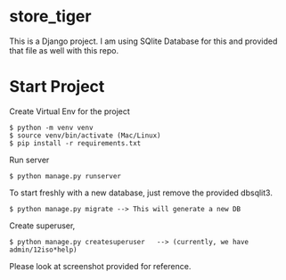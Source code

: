 # store_tiger
This is a Django project. I am using SQlite Database for this and provided that file as well with this repo.

# Start Project

Create Virtual Env for the project <br>
```
$ python -m venv venv
$ source venv/bin/activate (Mac/Linux)
$ pip install -r requirements.txt
```

Run server
```
$ python manage.py runserver
```

To start freshly with a new database, just remove the provided dbsqlit3.
```
$ python manage.py migrate --> This will generate a new DB
```

Create superuser,
```
$ python manage.py createsuperuser   --> (currently, we have admin/12iso*help)
```

Please look at screenshot provided for reference.
